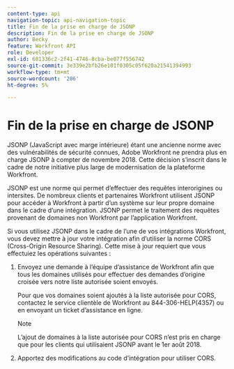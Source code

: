 ```yaml
---
content-type: api
navigation-topic: api-navigation-topic
title: Fin de la prise en charge de JSONP
description: Fin de la prise en charge de JSONP
author: Becky
feature: Workfront API
role: Developer
exl-id: 681336c2-2f41-4746-8cba-be077f556742
source-git-commit: 3e339e2bfb26e101f0305c05f620a21541394993
workflow-type: tm+mt
source-wordcount: '206'
ht-degree: 5%

---
```


# Fin de la prise en charge de JSONP

JSONP (JavaScript avec marge intérieure) étant une ancienne norme avec des vulnérabilités de sécurité connues, Adobe Workfront ne prendra plus en charge JSONP à compter de novembre 2018. Cette décision s’inscrit dans le cadre de notre initiative plus large de modernisation de la plateforme Workfront.

JSONP est une norme qui permet d’effectuer des requêtes interorigines ou intersites. De nombreux clients et partenaires Workfront utilisent JSONP pour accéder à Workfront à partir d’un système sur leur propre domaine dans le cadre d’une intégration. JSONP permet le traitement des requêtes provenant de domaines non Workfront par l’application Workfront.

Si vous utilisez JSONP dans le cadre de l’une de vos intégrations Workfront, vous devez mettre à jour votre intégration afin d’utiliser la norme CORS (Cross-Origin Resource Sharing). Cette mise à jour requiert que vous effectuiez les opérations suivantes :

1. Envoyez une demande à l’équipe d’assistance de Workfront afin que tous les domaines utilisés pour effectuer des demandes d’origine croisée vers notre liste autorisée soient envoyés.

   Pour que vos domaines soient ajoutés à la liste autorisée pour CORS, contactez le service clientèle de Workfront au 844-306-HELP(4357) ou en envoyant un ticket d’assistance en ligne.

   >[!NOTE]
   >
   >L’ajout de domaines à la liste autorisée pour CORS n’est pris en charge que pour les clients qui utilisaient JSONP avant le 1er août 2018.


1. Apportez des modifications au code d’intégration pour utiliser CORS.
